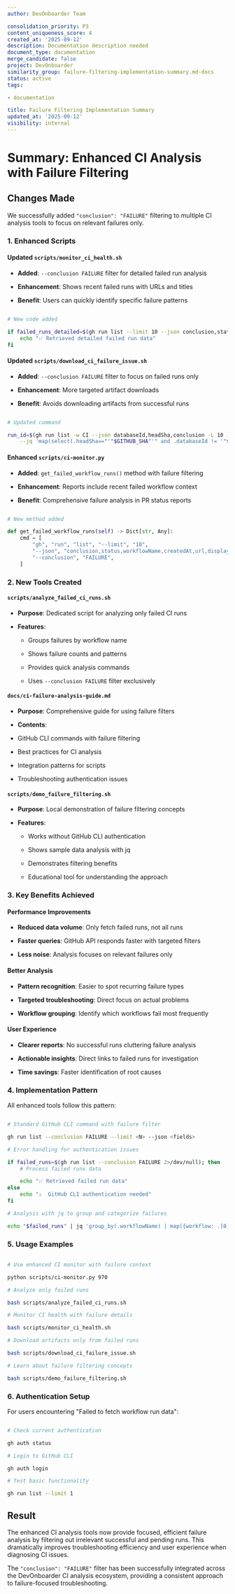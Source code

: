 ```yaml
---
author: DevOnboarder Team

consolidation_priority: P3
content_uniqueness_score: 4
created_at: '2025-09-12'
description: Documentation description needed
document_type: documentation
merge_candidate: false
project: DevOnboarder
similarity_group: failure-filtering-implementation-summary.md-docs
status: active
tags:

- documentation

title: Failure Filtering Implementation Summary
updated_at: '2025-09-12'
visibility: internal
---
```


# Summary: Enhanced CI Analysis with Failure Filtering

## Changes Made

We successfully added `"conclusion": "FAILURE"` filtering to multiple CI analysis tools to focus on relevant failures only.

### 1. Enhanced Scripts

#### Updated `scripts/monitor_ci_health.sh`

- **Added**: `--conclusion FAILURE` filter for detailed failed run analysis

- **Enhancement**: Shows recent failed runs with URLs and titles

- **Benefit**: Users can quickly identify specific failure patterns

```bash

# New code added

if failed_runs_detailed=$(gh run list --limit 10 --json conclusion,status,workflowName,createdAt,url --conclusion FAILURE 2>/dev/null); then
    echo "✅ Retrieved detailed failed run data"
fi

```

#### Updated `scripts/download_ci_failure_issue.sh`

- **Added**: `--conclusion FAILURE` filter to focus on failed runs only

- **Enhancement**: More targeted artifact downloads

- **Benefit**: Avoids downloading artifacts from successful runs

```bash

# Updated command

run_id=$(gh run list -w CI --json databaseId,headSha,conclusion -L 10 --conclusion FAILURE \
    --jq 'map(select(.headSha=="'"$GITHUB_SHA"'" and .databaseId != '"$GITHUB_RUN_ID"')) | .[0].databaseId' || true)

```

#### Enhanced `scripts/ci-monitor.py`

- **Added**: `get_failed_workflow_runs()` method with failure filtering

- **Enhancement**: Reports include recent failed workflow context

- **Benefit**: Comprehensive failure analysis in PR status reports

```python

# New method added

def get_failed_workflow_runs(self) -> Dict[str, Any]:
    cmd = [
        "gh", "run", "list", "--limit", "10",
        "--json", "conclusion,status,workflowName,createdAt,url,displayTitle",
        "--conclusion", "FAILURE",
    ]

```

### 2. New Tools Created

#### `scripts/analyze_failed_ci_runs.sh`

- **Purpose**: Dedicated script for analyzing only failed CI runs

- **Features**:

    - Groups failures by workflow name

    - Shows failure counts and patterns

    - Provides quick analysis commands

    - Uses `--conclusion FAILURE` filter exclusively

#### `docs/ci-failure-analysis-guide.md`

- **Purpose**: Comprehensive guide for using failure filters

- **Contents**:

- GitHub CLI commands with failure filtering

- Best practices for CI analysis

- Integration patterns for scripts

- Troubleshooting authentication issues

#### `scripts/demo_failure_filtering.sh`

- **Purpose**: Local demonstration of failure filtering concepts

- **Features**:

    - Works without GitHub CLI authentication

    - Shows sample data analysis with jq

    - Demonstrates filtering benefits

    - Educational tool for understanding the approach

### 3. Key Benefits Achieved

#### Performance Improvements

- **Reduced data volume**: Only fetch failed runs, not all runs

- **Faster queries**: GitHub API responds faster with targeted filters

- **Less noise**: Analysis focuses on relevant failures only

#### Better Analysis

- **Pattern recognition**: Easier to spot recurring failure types

- **Targeted troubleshooting**: Direct focus on actual problems

- **Workflow grouping**: Identify which workflows fail most frequently

#### User Experience

- **Clearer reports**: No successful runs cluttering failure analysis

- **Actionable insights**: Direct links to failed runs for investigation

- **Time savings**: Faster identification of root causes

### 4. Implementation Pattern

All enhanced tools follow this pattern:

```bash

# Standard GitHub CLI command with failure filter

gh run list --conclusion FAILURE --limit <N> --json <fields>

# Error handling for authentication issues

if failed_runs=$(gh run list --conclusion FAILURE 2>/dev/null); then
    # Process failed runs data

    echo "✅ Retrieved failed run data"
else
    echo "⚠️  GitHub CLI authentication needed"
fi

# Analysis with jq to group and categorize failures

echo "$failed_runs" | jq 'group_by(.workflowName) | map({workflow: .[0].workflowName, count: length})'

```

### 5. Usage Examples

```bash

# Use enhanced CI monitor with failure context

python scripts/ci-monitor.py 970

# Analyze only failed runs

bash scripts/analyze_failed_ci_runs.sh

# Monitor CI health with failure details

bash scripts/monitor_ci_health.sh

# Download artifacts only from failed runs

bash scripts/download_ci_failure_issue.sh

# Learn about failure filtering concepts

bash scripts/demo_failure_filtering.sh

```

### 6. Authentication Setup

For users encountering "Failed to fetch workflow run data":

```bash

# Check current authentication

gh auth status

# Login to GitHub CLI

gh auth login

# Test basic functionality

gh run list --limit 1

```

## Result

The enhanced CI analysis tools now provide focused, efficient failure analysis by filtering out irrelevant successful and pending runs. This dramatically improves troubleshooting efficiency and user experience when diagnosing CI issues.

The `"conclusion": "FAILURE"` filter has been successfully integrated across the DevOnboarder CI analysis ecosystem, providing a consistent approach to failure-focused troubleshooting.
